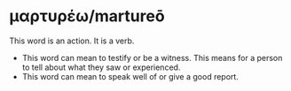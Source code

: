 # μαρτυρέω/martureō
This word is an action. It is a verb.

* This word can mean to testify or be a witness. This means for a person to tell about what they saw or experienced.
* This word can mean to speak well of or give a good report.
